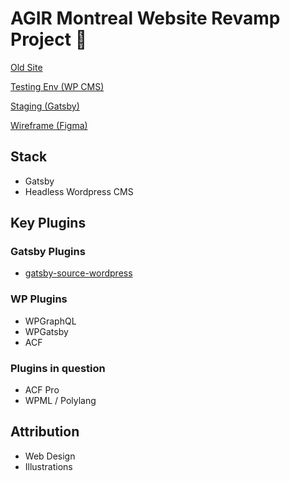 # AGIR Montreal Website Revamp Project 🌈

[Old Site](https://www.agirmontreal.org/)

[Testing Env (WP CMS)](https://www.agirtest.club/)

[Staging (Gatsby)](https://agirtest.netlify.app/)

[Wireframe (Figma)](https://www.figma.com/file/e7Vr5LWLSoqP7bGL75URrp/Mobile-Prototype_V2?node-id=141%3A488)


## Stack
* Gatsby
* Headless Wordpress CMS

## Key Plugins

### Gatsby Plugins
* [gatsby-source-wordpress](https://github.com/gatsbyjs/gatsby/tree/master/packages/gatsby-source-wordpress)

### WP Plugins
* WPGraphQL
* WPGatsby
* ACF

### Plugins in question
* ACF Pro
* WPML / Polylang

## Attribution
* Web Design
* Illustrations
